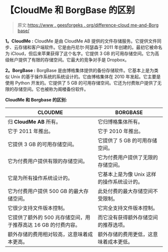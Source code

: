 # 【CloudMe 和 BorgBase 的区别

> 原文:[https://www . geesforgeks . org/difference-cloud me-and-Borg base/](https://www.geeksforgeeks.org/difference-between-cloudme-and-borgbase/)

**1。CloudMe :**
CloudMe 是由 CloudMe AB 提供的文件存储服务。它提供文件同步、云存储和客户端软件。它是由丹尼尔·阿瑟森于 2011 年创建的。最初它被命名为 iCloud，但后来苹果获得了这个名字。它提供 3 GB 的可用存储空间。它为高级帐户提供了有限的存储空间。它最大的竞争对手是 Dropbox。

**2。BorgBase :**
BorgBase 是由博格集体提供的备份存储软件。它基本上是为类似 Unix 的基于操作系统的系统设计的。它由博格集体在 2010 年发起。它主要是使用 Python 开发的。它提供了 5 GB 的可用存储空间。它还为付费账户提供了无限的存储空间。它也被称为阁楼备份软件。

**CloudMe 和 Borgbase 的区别:**

<center>

| CLOUDME | BORGBASE |
| --- | --- |
| 归 **CloudMe AB** 所有。 | 它归博格集体所有。 |
| 它于 2011 年推出。 | 它于 2010 年推出。 |
| 它提供 3 GB 的可用存储空间。 | 它提供了 5 GB 的可用存储空间。 |
| 它为付费用户提供有限的存储空间。 | 它为付费用户提供了无限的存储空间。 |
| 它是为所有操作系统设计的。 | 它基本上是为像 Unix 这样的操作系统设计的。 |
| 它为付费用户提供 500 GB 的最大存储空间。 | 此处付费的最大存储空间不受限制。 |
| 它很少支持文件版本控制。 | 它完全支持文件版本控制。 |
| 它提供了额外的 500 兆存储空间，用于推荐高达 16 GB 的付费内容。 | 而它没有获得额外存储空间的推荐选项。 |
| 额外存储的费用相对较高，这意味着成本更高。 | 额外存储的费用更低，这意味着成本更低。 |

</center>
